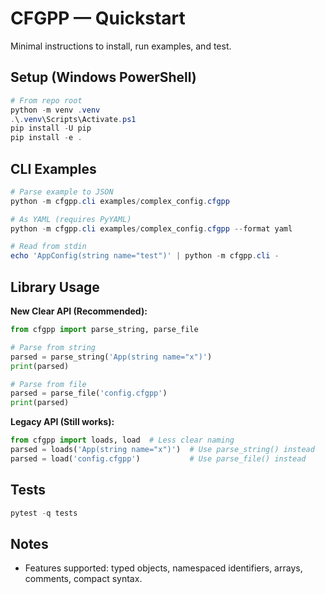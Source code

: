 # CFGPP — Quickstart

Minimal instructions to install, run examples, and test.

## Setup (Windows PowerShell)
```powershell
# From repo root
python -m venv .venv
.\.venv\Scripts\Activate.ps1
pip install -U pip
pip install -e .
```

## CLI Examples
```powershell
# Parse example to JSON
python -m cfgpp.cli examples/complex_config.cfgpp

# As YAML (requires PyYAML)
python -m cfgpp.cli examples/complex_config.cfgpp --format yaml

# Read from stdin
echo 'AppConfig(string name="test")' | python -m cfgpp.cli -
```

## Library Usage

**New Clear API (Recommended):**
```python
from cfgpp import parse_string, parse_file

# Parse from string
parsed = parse_string('App(string name="x")')
print(parsed)

# Parse from file
parsed = parse_file('config.cfgpp')
print(parsed)
```

**Legacy API (Still works):**
```python
from cfgpp import loads, load  # Less clear naming
parsed = loads('App(string name="x")')  # Use parse_string() instead
parsed = load('config.cfgpp')           # Use parse_file() instead
```

## Tests
```powershell
pytest -q tests
```

## Notes
- Features supported: typed objects, namespaced identifiers, arrays, comments, compact syntax.
